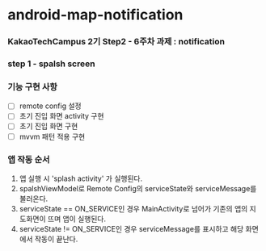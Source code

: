 # android-map-notification

### KakaoTechCampus 2기 Step2 - 6주차 과제 : notification

### step 1 - spalsh screen

### 기능 구현 사항
- [ ] remote config 설정
- [ ] 초기 진입 화면 activity 구현
- [ ] 초기 진입 화면 구현
- [ ] mvvm 패턴 적용 구현 

### 앱 작동 순서
1. 앱 실행 시 'splash activity' 가 실행된다.
2. spalshViewModel로 Remote Config의 serviceState와 serviceMessage를 불러온다.
3. serviceState == ON_SERVICE인 경우 MainActivity로 넘어가 기존의 앱의 지도화면이 뜨며 앱이 실행된다.
4. serviceState != ON_SERVICE인 경우 serviceMessage를 표시하고 해당 화면에서 작동이 끝난다.

